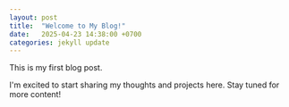 ```yaml
---
layout: post
title:  "Welcome to My Blog!"
date:   2025-04-23 14:38:00 +0700
categories: jekyll update
---
```

This is my first blog post.

I'm excited to start sharing my thoughts and projects here. Stay tuned for more content!
